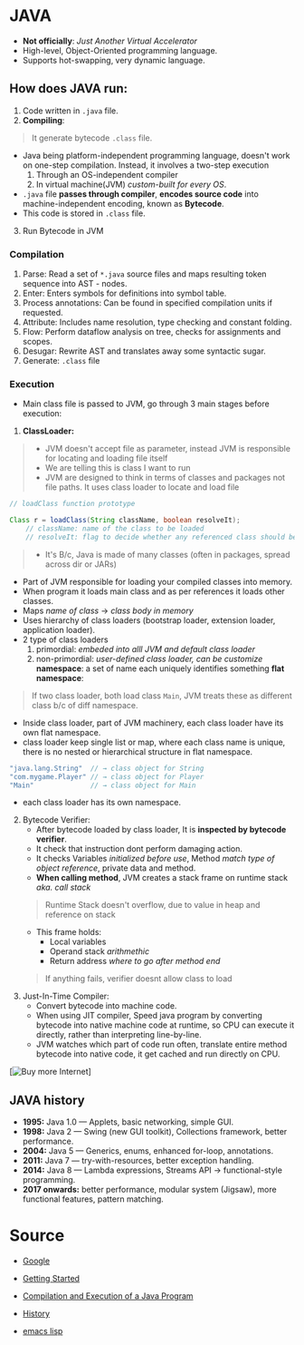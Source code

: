 # JAVA
- **Not officially**: *Just Another Virtual Accelerator*
- High-level, Object-Oriented programming language.
- Supports hot-swapping, very dynamic language.

## How does JAVA run:
1. Code written in `.java` file.
2. **Compiling**: 
> It generate bytecode `.class` file.
   - Java being platform-independent programming language, doesn't work on one-step compilation. Instead, it involves a two-step execution
	 1. Through an OS-independent compiler
	 2. In virtual machine(JVM) *custom-built for every OS*.
   - `.java` file **passes through compiler**, **encodes source code** into machine-independent encoding, known as **Bytecode**.
   - This code is stored in `.class` file.
3. Run Bytecode in JVM

### Compilation
1. Parse: Read a set of `*.java` source files and maps resulting token sequence into AST - nodes.
2. Enter: Enters symbols for definitions into symbol table.
3. Process annotations: Can be found in specified compilation units if requested.
4. Attribute: Includes name resolution, type checking and constant folding.
5. Flow: Perform dataflow analysis on tree, checks for assignments and scopes.
6. Desugar: Rewrite AST and translates away some syntactic sugar.
7. Generate: `.class` file

### Execution
- Main class file is passed to JVM, go through 3 main stages before execution:
1. **ClassLoader:**
> - JVM doesn't accept file as parameter, instead JVM is responsible for locating and loading file itself
> - We are telling this is class I want to run
> - JVM are designed to think in terms of classes and packages not file paths. It uses class loader to locate and load file
```java
// loadClass function prototype

Class r = loadClass(String className, boolean resolveIt);
	// className: name of the class to be loaded
	// resolveIt: flag to decide whether any referenced class should be loaded or not.
```
> - It's B/c, Java is made of many classes (often in packages, spread across dir or JARs)
   - Part of JVM responsible for loading your compiled classes into memory.
   - When program it loads main class and as per references it loads other classes.
   - Maps *name of class* -> *class body in memory*
   - Uses hierarchy of class loaders (bootstrap loader, extension loader, application loader).
   - 2 type of class loaders
	 1. primordial: *embeded into alll JVM and default class loader*
	 2. non-primordial: *user-defined class loader, can be customize*
   **namespace**: a set of name each uniquely identifies something
   **flat namespace**: 
   > If two class loader, both load class `Main`, JVM treats these as different class b/c of diff namespace.
   - Inside class loader, part of JVM machinery, each class loader have its own flat namespace.
   - class loader keep single list or map, where each class name is unique, there is no nested or hierarchical structure in flat namespace.
   ```java
   "java.lang.String"  // → class object for String
   "com.mygame.Player" // → class object for Player
   "Main"              // → class object for Main

   ```
   - each class loader has its own namespace.
2. Bytecode Verifier:
   - After bytecode loaded by class loader, It is **inspected by bytecode verifier**.
   - It check that instruction dont perform damaging action.
   - It checks Variables *initialized before use*, Method *match type of object reference*, private data and method.
   - **When calling method**, JVM creates a stack frame on runtime stack *aka. call stack*
   > Runtime Stack doesn't overflow, due to value in heap and reference on stack
   - This frame holds:
	 - Local variables
	 - Operand stack *arithmethic*
	 - Return address *where to go after method end*
   > If anything fails, verifier doesnt allow class to load
3. Just-In-Time Compiler:
   - Convert bytecode into machine code.
   - When using JIT compiler, Speed java program by converting bytecode into native machine code at runtime, so CPU can execute it directly, rather than interpreting line-by-line.
   - JVM watches which part of code run often, translate entire method bytecode into native code, it get cached and run directly on CPU.

[![Buy more Internet](https://media.geeksforgeeks.org/wp-content/uploads/java.jpg)]

## JAVA history
- **1995:** Java 1.0 — Applets, basic networking, simple GUI.
- **1998:** Java 2 — Swing (new GUI toolkit), Collections framework, better performance.
- **2004:** Java 5 — Generics, enums, enhanced for-loop, annotations.
- **2011:** Java 7 — try-with-resources, better exception handling.
- **2014:** Java 8 — Lambda expressions, Streams API → functional-style programming.
- **2017 onwards:** better performance, modular system (Jigsaw), more functional features, pattern matching.
   
# Source
- [Google](google.com)
- [Getting Started](https://dev.java/learn/getting-started/)
- [Compilation and Execution of a Java Program](https://www.geeksforgeeks.org/java/compilation-execution-java-program/)
- [History](chatgpt.com)


- [emacs lisp](https://github.com/ianyepan/.wsl-emacs.d/)
